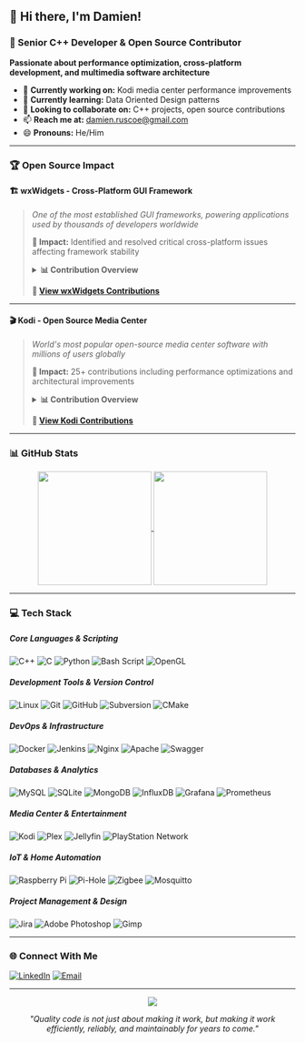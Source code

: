 ## 👋 Hi there, I'm Damien!

### 🚀 Senior C++ Developer & Open Source Contributor

**Passionate about performance optimization, cross-platform development, and multimedia software architecture**

- 🔭 **Currently working on:** Kodi media center performance improvements
- 🌱 **Currently learning:** Data Oriented Design patterns
- 👯 **Looking to collaborate on:** C++ projects, open source contributions
- 📫 **Reach me at:** damien.ruscoe@gmail.com
- 😄 **Pronouns:** He/Him

---

### 🏆 Open Source Impact

#### 🏗️ wxWidgets - Cross-Platform GUI Framework
> *One of the most established GUI frameworks, powering applications used by thousands of developers worldwide*
> 
> **🎯 Impact:** Identified and resolved critical cross-platform issues affecting framework stability
> 
> <details>
> <summary><strong>📊 Contribution Overview</strong></summary>
> 
>   As an active contributor to **wxWidgets** - one of the most established cross-platform GUI frameworks - I have identified, reported, and helped resolve critical issues that impact thousands of developers worldwide. My contributions demonstrate deep technical understanding of cross-platform development challenges and GUI framework architecture.
> 
> 
>   **🔍 Issues Identified & Reported:** 10+ critical issues  
>   **🌐 Platforms Covered:** Windows (wxMSW), Linux (wxGTK), Cross-platform  
>   **⚙️ Components:** GUI Controls, Event Handling, Layout Management, Styling  
>   **📅 Active Period:** 2011-2016 (5+ years of consistent contributions)
> 
>   ### 🎯 Key Technical Contributions
> 
>   #### **Critical Bug Reports & Analysis**
>   - **🔴 High-Priority Issues:** Identified infinite event loops in scroll handling systems
>   - **🖥️ Cross-Platform Inconsistencies:** Documented and reported platform-specific behavior differences
>   - **🎨 GUI Component Issues:** Resolved animation effects, checkbox labeling, and list control problems
>   - **📐 Layout Management:** Proposed enhancements to FlexGridSizer with new expansion flags
> 
>   #### **Quality Assurance Impact**
>   - **✅ Resolution Rate:** Multiple issues marked as "fixed" - demonstrating actionable, well-researched reports
>   - **🔧 Technical Depth:** Reports included detailed reproduction steps, environment details, and root cause analysis
>   - **📋 Documentation Quality:** Comprehensive issue descriptions that enabled maintainers to quickly understand and resolve problems
> 
>   ### 🚀 Professional Value
> 
>   **Problem-Solving Expertise:** Ability to isolate complex cross-platform issues in large codebases  
>   **Quality Focus:** Track record of identifying edge cases and inconsistencies that impact user experience  
>   **Technical Communication:** Clear documentation of technical issues for collaborative resolution  
>   **Open Source Contribution:** Demonstrated commitment to improving widely-used development tools
> 
>   ### 📚 Technical Context
> 
>   *Note: Due to the project's migration from Trac to GitHub, direct commit history may not fully reflect the scope of contributions. The issue reports represent significant investigative work and technical analysis that contributed to framework stability and reliability.*
> 
> </details>
> 
> **🔗 [View wxWidgets Contributions](https://github.com/search?q=repo%3AwxWidgets%2FwxWidgets+damien+ruscoe&type=issues)**

---

#### 🎬 Kodi - Open Source Media Center
> *World's most popular open-source media center software with millions of users globally*
> 
> **🎯 Impact:** 25+ contributions including performance optimizations and architectural improvements
> 
> <details>
> <summary><strong>📊 Contribution Overview</strong></summary>
> 
>   As an active contributor to **Kodi (XBMC)** - the world's most popular open-source media center software - I have made significant contributions spanning code optimization, bug fixes, and architectural improvements. My work directly impacts millions of users across multiple platforms and demonstrates expertise in multimedia software development and performance optimization.
> 
>   **🔍 Issues & Pull Requests:** 25+ contributions  
>   **🌐 Platforms Covered:** Cross-platform media center development  
>   **⚙️ Components:** FileSystem, Database, Network, CURL, GUI, System Components  
>   **📅 Active Period:** 2024-2025 (Ongoing active development)  
>   **🏷️ Project Version:** Contributing to v22 "Piers" release cycle
> 
>   ### 🎯 Key Technical Contributions
> 
>   #### **Performance & Optimization**
>   - **🚀 Database Optimization:** Eliminated redundant string copies in database queries for improved performance
>   - **📁 Filesystem Performance:** Refactored directory handling and reduced expensive CURL object constructions
>   - **🔧 Code Efficiency:** Implemented regex compilation caching to avoid hot path performance bottlenecks
>   - **🧹 Memory Management:** Factored out common code patterns to reduce redundant iterations
> 
>   #### **Bug Fixes & System Reliability**
>   - **🔗 URL Handling:** Fixed inconsistencies in Windows drive path handling and filename extraction
>   - **🌐 Network Stack:** Resolved DNS cache lookup failures affecting testing infrastructure
>   - **📋 Archive Processing:** Corrected RAR file encoding to maintain consistency with other archive formats
>   - **🧪 Test Infrastructure:** Enhanced unit testing capabilities for core components
> 
>   #### **Code Quality & Architecture**
>   - **♻️ Refactoring:** Modularized large functions into smaller, maintainable components
>   - **🏗️ Architecture:** Improved interfaces for content type handling and credential management
>   - **📚 Documentation:** Added comprehensive test coverage for directory caching functionality
>   - **🔧 Technical Debt:** Removed redundant code and improved overall code maintainability
> 
>   ### 🚀 Professional Value
> 
>   **Media Software Expertise:** Deep understanding of multimedia framework architecture and cross-platform development  
>   **Performance Engineering:** Proven ability to identify and resolve performance bottlenecks in complex systems  
>   **Quality Assurance:** Strong focus on testing, code quality, and system reliability  
>   **Open Source Leadership:** Consistent high-quality contributions to major open-source project
> 
>   ### 📚 Technical Context
> 
>   *Contributions span core system components including filesystem operations, database interactions, network protocols, and user interface systems. Work demonstrates proficiency in C++, cross-platform development, and large-scale software architecture.*
> 
> </details>
> 
> **🔗 [View Kodi Contributions](https://github.com/xbmc/xbmc/issues?q=author%3Adamienruscoe)**

---

### 📊 GitHub Stats

<div align="center">

<a href="https://github.com/anuraghazra/convoychat">
  <img height=200 align="center" src="https://nirzak-streak-stats.vercel.app/?user=damienruscoe&theme=dark&hide_border=true&mode=weekly&card_width=50%&hide_longest_streak=true" />
</a>
<a href="https://github.com/anuraghazra/github-readme-stats">
  <img height=200 align="center" src="https://github-readme-stats.vercel.app/api?username=damienruscoe&theme=dark&hide_border=true&card_width=50%&include_all_commits=true&count_private=true" />
</a>

</div>

---

### 💻 Tech Stack

##### **Core Languages & Scripting**
![C++](https://img.shields.io/badge/c++-%2300599C.svg?style=for-the-badge&logo=c%2B%2B&logoColor=white) ![C](https://img.shields.io/badge/c-%2300599C.svg?style=for-the-badge&logo=c&logoColor=white) ![Python](https://img.shields.io/badge/python-3670A0?style=for-the-badge&logo=python&logoColor=ffdd54) ![Bash Script](https://img.shields.io/badge/bash_script-%23121011.svg?style=for-the-badge&logo=gnu-bash&logoColor=white) ![OpenGL](https://img.shields.io/badge/OpenGL-white?logo=OpenGL&style=for-the-badge)

##### **Development Tools & Version Control**
![Linux](https://img.shields.io/badge/Linux-%23121011.svg?style=for-the-badge&logo=linux&logoColor=white) ![Git](https://img.shields.io/badge/git-%23F05033.svg?style=for-the-badge&logo=git&logoColor=white) ![GitHub](https://img.shields.io/badge/github-%23121011.svg?style=for-the-badge&logo=github&logoColor=white) ![Subversion](https://img.shields.io/badge/subversion-%809CC9.svg?style=for-the-badge&logo=subversion&logoColor=white) ![CMake](https://img.shields.io/badge/CMake-%23008FBA.svg?style=for-the-badge&logo=cmake&logoColor=white)

##### **DevOps & Infrastructure**
![Docker](https://img.shields.io/badge/docker-%230db7ed.svg?style=for-the-badge&logo=docker&logoColor=white) ![Jenkins](https://img.shields.io/badge/jenkins-%232C5263.svg?style=for-the-badge&logo=jenkins&logoColor=white) ![Nginx](https://img.shields.io/badge/nginx-%23009639.svg?style=for-the-badge&logo=nginx&logoColor=white) ![Apache](https://img.shields.io/badge/apache-%23D42029.svg?style=for-the-badge&logo=apache&logoColor=white) ![Swagger](https://img.shields.io/badge/-Swagger-%23Clojure?style=for-the-badge&logo=swagger&logoColor=white)

##### **Databases & Analytics**
![MySQL](https://img.shields.io/badge/mysql-4479A1.svg?style=for-the-badge&logo=mysql&logoColor=white) ![SQLite](https://img.shields.io/badge/sqlite-%2307405e.svg?style=for-the-badge&logo=sqlite&logoColor=white) ![MongoDB](https://img.shields.io/badge/MongoDB-%234ea94b.svg?style=for-the-badge&logo=mongodb&logoColor=white) ![InfluxDB](https://img.shields.io/badge/InfluxDB-22ADF6?style=for-the-badge&logo=InfluxDB&logoColor=white) ![Grafana](https://img.shields.io/badge/grafana-%23F46800.svg?style=for-the-badge&logo=grafana&logoColor=white) ![Prometheus](https://img.shields.io/badge/Prometheus-E6522C?style=for-the-badge&logo=Prometheus&logoColor=white)

##### **Media Center & Entertainment**
![Kodi](https://img.shields.io/badge/Kodi-%230A0FFF.svg?style=for-the-badge&logo=kodi&logoColor=white) ![Plex](https://img.shields.io/badge/plex-%23E5A00D.svg?style=for-the-badge&logo=plex&logoColor=white) ![Jellyfin](https://img.shields.io/badge/jellyfin-%23000B25.svg?style=for-the-badge&logo=Jellyfin&logoColor=00A4DC) ![PlayStation Network](https://img.shields.io/badge/PSN-%230070D1.svg?style=for-the-badge&logo=Playstation&logoColor=white)

##### **IoT & Home Automation**
![Raspberry Pi](https://img.shields.io/badge/-Raspberry_Pi-C51A4A?style=for-the-badge&logo=Raspberry-Pi) ![Pi-Hole](https://img.shields.io/badge/pihole-%2396060C.svg?style=for-the-badge&logo=pi-hole&logoColor=white) ![Zigbee](https://img.shields.io/badge/zigbee-%23EB0443.svg?style=for-the-badge&logo=zigbee&logoColor=white) ![Mosquitto](https://img.shields.io/badge/mosquitto-%233C5280.svg?style=for-the-badge&logo=eclipsemosquitto&logoColor=white)

##### **Project Management & Design**
![Jira](https://img.shields.io/badge/jira-%230A0FFF.svg?style=for-the-badge&logo=jira&logoColor=white) ![Adobe Photoshop](https://img.shields.io/badge/adobe%20photoshop-%2331A8FF.svg?style=for-the-badge&logo=adobe%20photoshop&logoColor=white) ![Gimp](https://img.shields.io/badge/Gimp-657D8B?style=for-the-badge&logo=gimp&logoColor=FFFFFF)

---

### 🌐 Connect With Me

[![LinkedIn](https://img.shields.io/badge/LinkedIn-%230077B5.svg?style=for-the-badge&logo=linkedin&logoColor=white)](https://linkedin.com/in/damien-ruscoe) [![Email](https://img.shields.io/badge/Email-D14836?style=for-the-badge&logo=gmail&logoColor=white)](mailto:damien.ruscoe@gmail.com)

---

<div align="center">

[![](https://visitcount.itsvg.in/api?id=damienruscoe&icon=2&color=0)](https://visitcount.itsvg.in)

*"Quality code is not just about making it work, but making it work efficiently, reliably, and maintainably for years to come."*

</div>




